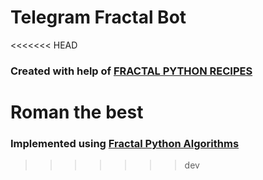 # Telegram Fractal Bot

<<<<<<< HEAD
### Created with help of [FRACTAL PYTHON RECIPES](https://code.activestate.com/recipes/langs/python/tags/fractal)
Roman the best
=======
### Implemented using [Fractal Python Algorithms](https://code.activestate.com/recipes/langs/python/tags/fractal)
>>>>>>> dev
